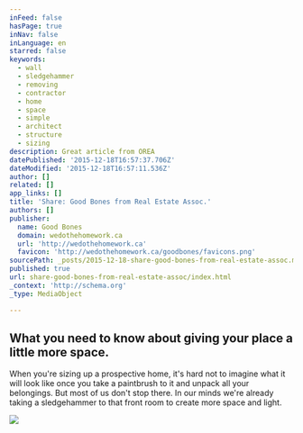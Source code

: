 ```yaml
---
inFeed: false
hasPage: true
inNav: false
inLanguage: en
starred: false
keywords:
  - wall
  - sledgehammer
  - removing
  - contractor
  - home
  - space
  - simple
  - architect
  - structure
  - sizing
description: Great article from OREA
datePublished: '2015-12-18T16:57:37.706Z'
dateModified: '2015-12-18T16:57:11.536Z'
author: []
related: []
app_links: []
title: 'Share: Good Bones from Real Estate Assoc.'
authors: []
publisher:
  name: Good Bones
  domain: wedothehomework.ca
  url: 'http://wedothehomework.ca'
  favicon: 'http://wedothehomework.ca/goodbones/favicons.png'
sourcePath: _posts/2015-12-18-share-good-bones-from-real-estate-assoc.md
published: true
url: share-good-bones-from-real-estate-assoc/index.html
_context: 'http://schema.org'
_type: MediaObject

---
```

<article style=""><h1>What you need to know about giving your place a little more space.</h1><p>When you're sizing up a prospective home, it's hard not to imagine what it will look like once you take a paintbrush to it and unpack all your belongings. But most of us don't stop there. In our minds we're already taking a sledgehammer to that front room to create more space and light.</p><img src="https://s3-us-west-2.amazonaws.com/the-grid-img/p/412075b2c91eebf7438f66b67d38de332357b34b.jpg" /></article>